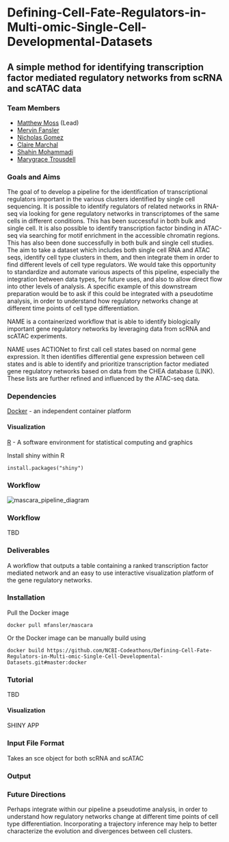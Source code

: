 # Defining-Cell-Fate-Regulators-in-Multi-omic-Single-Cell-Developmental-Datasets


## A simple method for identifying transcription factor mediated regulatory networks from scRNA and scATAC data

### Team Members
* [Matthew Moss](https://github.com/mmoss609) (Lead)
* [Mervin Fansler](https://github.com/mfansler)
* [Nicholas Gomez](https://www.linkedin.com/in/nickgomez/)
* [Claire Marchal](https://www.linkedin.com/in/marchalc/)
* [Shahin Mohammadi](https://www.linkedin.com/in/shmohammadi/)
* [Marygrace Trousdell](https://www.linkedin.com/in/marygrace-trousdell/)

### Goals and Aims
The goal of to develop a pipeline for the identification of transcriptional regulators important in the various clusters identified by single cell sequencing. It is possible to identify regulators of related networks in RNA-seq via looking for  gene regulatory networks in transcriptomes of the same cells in different conditions. This has been successful in both bulk and single cell. It is also possible to identify transcription factor binding in ATAC-seq via searching for motif enrichment in the accessible chromatin regions. This has also been done successfully in both bulk and single cell studies. The aim to take a dataset which includes both single cell RNA and ATAC seqs, identify cell type clusters in them, and then integrate them in order to find different levels of cell type regulators. We would take this opportunity to standardize and automate various aspects of this pipeline, especially the integration between data types, for future uses, and also to allow direct flow into other levels of analysis. A specific example of this downstream preparation would be to ask if this could be integrated with a pseudotime analysis, in order to understand how regulatory networks change at different time points of cell type differentiation.

NAME is a containerized workflow that is able to identify biologically important gene regulatory networks by leveraging data from scRNA and scATAC experiments.

NAME uses ACTIONet to first call cell states based on normal gene expression. It then identifies differential gene expression between cell states and is able to identify and prioritize transcription factor mediated gene regulatory networks based on data from the CHEA database (LINK). These lists are further refined and influenced by the ATAC-seq data.

### Dependencies

[Docker](https://www.docker.com/) - an independent container platform

#### Visualization
[R](https://www.r-project.org/) - A software environment for statistical computing and graphics

Install shiny within R
```
install.packages("shiny")
```

### Workflow

![mascara_pipeline_diagram](https://user-images.githubusercontent.com/59709364/72620669-c161ed80-390d-11ea-88cd-2aae69ac46d0.png)

### Workflow
TBD

### Deliverables

A workflow that outputs a table containing a ranked transcription factor mediated network and an easy to use interactive visualization platform of the gene regulatory networks.

### Installation

Pull the Docker image
```
docker pull mfansler/mascara
```

Or the Docker image can be manually build using
```
docker build https://github.com/NCBI-Codeathons/Defining-Cell-Fate-Regulators-in-Multi-omic-Single-Cell-Developmental-Datasets.git#master:docker
```

### Tutorial

TBD

#### Visualization

SHINY APP

### Input File Format

Takes an sce object for both scRNA and scATAC

### Output

### Future Directions

Perhaps integrate within our pipeline a pseudotime analysis, in order to understand how regulatory networks change at different time points of cell type differentiation. Incorporating a trajectory inference may help to better characterize the evolution and divergences between cell clusters.
